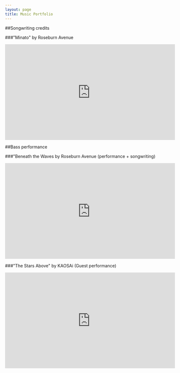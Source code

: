 ```yaml
---
layout: page
title: Music Portfolio
---
```


##Songwriting credits

###"Minato" by Roseburn Avenue

<iframe width="560" height="315" src="https://www.youtube.com/embed/p7mMxit-qYU" frameborder="0" allow="autoplay; encrypted-media" allowfullscreen></iframe>

##Bass performance

###"Beneath the Waves by Roseburn Avenue (performance + songwriting)

<iframe width="560" height="315" src="https://www.youtube.com/embed/WHHYZWmiiBc" frameborder="0" allow="autoplay; encrypted-media" allowfullscreen></iframe>

###"The Stars Above" by KAOSAi (Guest performance)

<iframe width="560" height="315" src="https://www.youtube.com/embed/rNdu9Fi3FkE" frameborder="0" allow="autoplay; encrypted-media" allowfullscreen></iframe>
